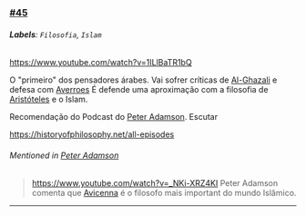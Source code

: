 ### [\#45](https://github.com/guilhermeprokisch/ideias/issues/45) 
###### **Labels**: `Filosofia`, `Islam`



https://www.youtube.com/watch?v=1ILlBaTR1bQ



O "primeiro" dos pensadores árabes. Vai sofrer críticas de [Al-Ghazali](Al-Ghazali) e defesa com [Averroes](Averroes)
É defende uma aproximação com a filosofia de [Aristóteles](Aristóteles) e o Islam.


Recomendação do Podcast do [Peter Adamson](Peter-Adamson). Escutar

https://historyofphilosophy.net/all-episodes


###### Mentioned in [Peter Adamson](Peter-Adamson)  
 > https://www.youtube.com/watch?v=_NKi-XRZ4KI
Peter Adamson comenta que [Avicenna](Avicenna) é o filosofo mais important do mundo Islâmico.

-------------------------------------------------------------------------------

